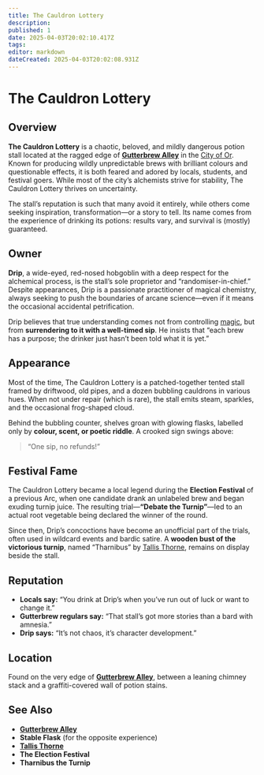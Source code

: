 ```yaml
---
title: The Cauldron Lottery
description: 
published: 1
date: 2025-04-03T20:02:10.417Z
tags: 
editor: markdown
dateCreated: 2025-04-03T20:02:08.931Z
---
```


# The Cauldron Lottery

## Overview
**The Cauldron Lottery** is a chaotic, beloved, and mildly dangerous potion stall located at the ragged edge of **[Gutterbrew Alley](/location/settlement/city/city-of-or/district/gutterbrew-alley.md)** in the [City of Or](/location/settlement/city/city-of-or.md). Known for producing wildly unpredictable brews with brilliant colours and questionable effects, it is both feared and adored by locals, students, and festival goers. While most of the city’s alchemists strive for stability, The Cauldron Lottery thrives on uncertainty.

The stall’s reputation is such that many avoid it entirely, while others come seeking inspiration, transformation—or a story to tell. Its name comes from the experience of drinking its potions: results vary, and survival is (mostly) guaranteed.

## Owner

**Drip**, a wide-eyed, red-nosed hobgoblin with a deep respect for the alchemical process, is the stall’s sole proprietor and “randomiser-in-chief.” Despite appearances, Drip is a passionate practitioner of magical chemistry, always seeking to push the boundaries of arcane science—even if it means the occasional accidental petrification.

Drip believes that true understanding comes not from controlling [magic](/structure/mechanic/magic.md), but from **surrendering to it with a well-timed sip**. He insists that “each brew has a purpose; the drinker just hasn’t been told what it is yet.”

## Appearance

Most of the time, The Cauldron Lottery is a patched-together tented stall framed by driftwood, old pipes, and a dozen bubbling cauldrons in various hues. When not under repair (which is rare), the stall emits steam, sparkles, and the occasional frog-shaped cloud.

Behind the bubbling counter, shelves groan with glowing flasks, labelled only by **colour, scent, or poetic riddle**. A crooked sign swings above:  
> “One sip, no refunds!”

## Festival Fame

The Cauldron Lottery became a local legend during the **Election Festival** of a previous Arc, when one candidate drank an unlabeled brew and began exuding turnip juice. The resulting trial—**“Debate the Turnip”**—led to an actual root vegetable being declared the winner of the round.

Since then, Drip’s concoctions have become an unofficial part of the trials, often used in wildcard events and bardic satire. A **wooden bust of the victorious turnip**, named “Tharnibus” by [Tallis Thorne](/location/settlement/city/city-of-or/local/tallis-thorne.md), remains on display beside the stall.

## Reputation

- **Locals say:** “You drink at Drip’s when you’ve run out of luck or want to change it.”
- **Gutterbrew regulars say:** “That stall’s got more stories than a bard with amnesia.”
- **Drip says:** “It’s not chaos, it’s character development.”

## Location
Found on the very edge of **[Gutterbrew Alley](/location/settlement/city/city-of-or/district/gutterbrew-alley.md)**, between a leaning chimney stack and a graffiti-covered wall of potion stains.

## See Also
- **[Gutterbrew Alley](/location/settlement/city/city-of-or/district/gutterbrew-alley.md)**
- **Stable Flask** (for the opposite experience)
- **[Tallis Thorne](/location/settlement/city/city-of-or/local/tallis-thorne.md)**
- **The Election Festival**
- **Tharnibus the Turnip**
